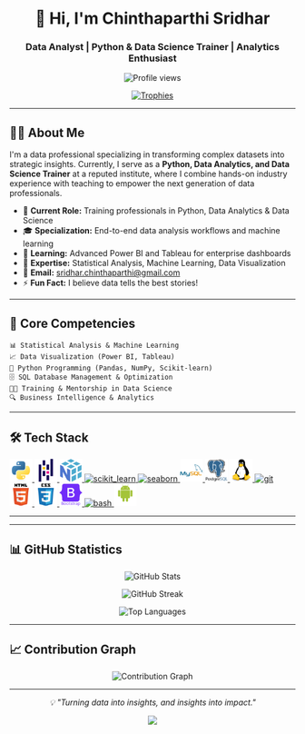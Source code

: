 <h1 align="center">👋 Hi, I'm Chinthaparthi Sridhar</h1>
<h3 align="center">Data Analyst | Python & Data Science Trainer | Analytics Enthusiast</h3>

<p align="center">
  <img src="https://komarev.com/ghpvc/?username=sridharchinthaparthi&label=Profile%20views&color=0e75b6&style=flat" alt="Profile views" />
</p>

<p align="center">
  <a href="https://github.com/ryo-ma/github-profile-trophy"><img src="https://github-profile-trophy.vercel.app/?username=sridharchinthaparthi&theme=onestar&no-frame=true&no-bg=true&margin-w=4&column=7" alt="Trophies" /></a>
</p>

---

## 👨‍💼 About Me

I'm a data professional specializing in transforming complex datasets into strategic insights. Currently, I serve as a **Python, Data Analytics, and Data Science Trainer** at a reputed institute, where I combine hands-on industry experience with teaching to empower the next generation of data professionals.

- 🔭 **Current Role:** Training professionals in Python, Data Analytics & Data Science
- 🎓 **Specialization:** End-to-end data analysis workflows and machine learning
- 🌱 **Learning:** Advanced Power BI and Tableau for enterprise dashboards
- 💼 **Expertise:** Statistical Analysis, Machine Learning, Data Visualization
- 📧 **Email:** sridhar.chinthaparthi@gmail.com
- ⚡ **Fun Fact:** I believe data tells the best stories!

---

## 🎯 Core Competencies

```text
📊 Statistical Analysis & Machine Learning
📈 Data Visualization (Power BI, Tableau)
🐍 Python Programming (Pandas, NumPy, Scikit-learn)
🗄️ SQL Database Management & Optimization
👨‍🏫 Training & Mentorship in Data Science
🔍 Business Intelligence & Analytics
```

---

## 🛠️ Tech Stack

<p align="left">
  <a href="https://www.python.org" target="_blank" rel="noreferrer">
    <img src="https://raw.githubusercontent.com/devicons/devicon/master/icons/python/python-original.svg" alt="python" width="40" height="40"/>
  </a>
  <a href="https://pandas.pydata.org/" target="_blank" rel="noreferrer">
    <img src="https://raw.githubusercontent.com/devicons/devicon/2ae2a900d2f041da66e950e4d48052658d850630/icons/pandas/pandas-original.svg" alt="pandas" width="40" height="40"/>
  </a>
  <a href="https://numpy.org/" target="_blank" rel="noreferrer">
    <img src="https://raw.githubusercontent.com/devicons/devicon/master/icons/numpy/numpy-original.svg" alt="numpy" width="40" height="40"/>
  </a>
  <a href="https://scikit-learn.org/" target="_blank" rel="noreferrer">
    <img src="https://upload.wikimedia.org/wikipedia/commons/0/05/Scikit_learn_logo_small.svg" alt="scikit_learn" width="40" height="40"/>
  </a>
  <a href="https://seaborn.pydata.org/" target="_blank" rel="noreferrer">
    <img src="https://seaborn.pydata.org/_images/logo-mark-lightbg.svg" alt="seaborn" width="40" height="40"/>
  </a>
  <a href="https://www.mysql.com/" target="_blank" rel="noreferrer">
    <img src="https://raw.githubusercontent.com/devicons/devicon/master/icons/mysql/mysql-original-wordmark.svg" alt="mysql" width="40" height="40"/>
  </a>
  <a href="https://www.postgresql.org" target="_blank" rel="noreferrer">
    <img src="https://raw.githubusercontent.com/devicons/devicon/master/icons/postgresql/postgresql-original-wordmark.svg" alt="postgresql" width="40" height="40"/>
  </a>
  <a href="https://www.linux.org/" target="_blank" rel="noreferrer">
    <img src="https://raw.githubusercontent.com/devicons/devicon/master/icons/linux/linux-original.svg" alt="linux" width="40" height="40"/>
  </a>
  <a href="https://git-scm.com/" target="_blank" rel="noreferrer">
    <img src="https://www.vectorlogo.zone/logos/git-scm/git-scm-icon.svg" alt="git" width="40" height="40"/>
  </a>
  <a href="https://www.w3.org/html/" target="_blank" rel="noreferrer">
    <img src="https://raw.githubusercontent.com/devicons/devicon/master/icons/html5/html5-original-wordmark.svg" alt="html5" width="40" height="40"/>
  </a>
  <a href="https://www.w3schools.com/css/" target="_blank" rel="noreferrer">
    <img src="https://raw.githubusercontent.com/devicons/devicon/master/icons/css3/css3-original-wordmark.svg" alt="css3" width="40" height="40"/>
  </a>
  <a href="https://getbootstrap.com" target="_blank" rel="noreferrer">
    <img src="https://raw.githubusercontent.com/devicons/devicon/master/icons/bootstrap/bootstrap-plain-wordmark.svg" alt="bootstrap" width="40" height="40"/>
  </a>
  <a href="https://www.gnu.org/software/bash/" target="_blank" rel="noreferrer">
    <img src="https://www.vectorlogo.zone/logos/gnu_bash/gnu_bash-icon.svg" alt="bash" width="40" height="40"/>
  </a>
  <a href="https://developer.android.com" target="_blank" rel="noreferrer">
    <img src="https://raw.githubusercontent.com/devicons/devicon/master/icons/android/android-original-wordmark.svg" alt="android" width="40" height="40"/>
  </a>
</p>

---

<!--## 🤝 Connect With Me

 <p align="left"> 
  <a href="https://www.linkedin.com/in/chinthaparthisridhar" target="blank">
    <img align="center" src="https://raw.githubusercontent.com/rahuldkjain/github-profile-readme-generator/master/src/images/icons/Social/linked-in-alt.svg" alt="LinkedIn" height="30" width="40" />
  </a>
  <a href="https://kaggle.com/csridhar" target="blank">
    <img align="center" src="https://raw.githubusercontent.com/rahuldkjain/github-profile-readme-generator/master/src/images/icons/Social/kaggle.svg" alt="Kaggle" height="30" width="40" />
  </a>
  <a href="https://www.hackerrank.com/sridherreddy146" target="blank">
    <img align="center" src="https://raw.githubusercontent.com/rahuldkjain/github-profile-readme-generator/master/src/images/icons/Social/hackerrank.svg" alt="HackerRank" height="30" width="40" />
  </a>
  <a href="https://instagram.com/ambivert_sree" target="blank">
    <img align="center" src="https://raw.githubusercontent.com/rahuldkjain/github-profile-readme-generator/master/src/images/icons/Social/instagram.svg" alt="Instagram" height="30" width="40" />
  </a>
  </p> -->
---

## 📊 GitHub Statistics

<p align="center">
  <img src="https://github-readme-stats.vercel.app/api?username=sridharchinthaparthi&show_icons=true&theme=radical&locale=en&hide_border=true" alt="GitHub Stats" />
</p>

<p align="center">
  <img src="https://github-readme-streak-stats.herokuapp.com/?user=sridharchinthaparthi&theme=radical&hide_border=true" alt="GitHub Streak" />
</p>

<p align="center">
  <img src="https://github-readme-stats.vercel.app/api/top-langs?username=sridharchinthaparthi&show_icons=true&theme=radical&locale=en&layout=compact&hide_border=true" alt="Top Languages" />
</p>

---

## 📈 Contribution Graph

<p align="center">
  <img src="https://github-readme-activity-graph.vercel.app/graph?username=sridharchinthaparthi&theme=react-dark&hide_border=true&area=true" alt="Contribution Graph" />
</p>

---

<p align="center">
  <i>💡 "Turning data into insights, and insights into impact."</i>
</p>

<p align="center">
  <img src="https://capsule-render.vercel.app/api?type=waving&color=gradient&height=100&section=footer" />
</p>
